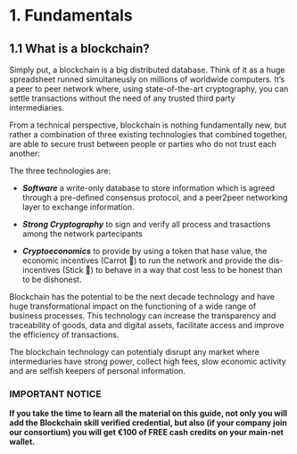 # 1. Fundamentals

## 1.1 What is a blockchain?

Simply put, a blockchain is a big distributed database. Think of it as a huge spreadsheet runned simultaneusly on millions of worldwide computers. It’s a peer to peer network where, using state-of-the-art cryptography, you can settle transactions without the need of any trusted third party intermediaries. 

From a technical perspective, blockchain is nothing fundamentally new, but rather a combination of three existing technologies that combined together, are able to secure trust between people or parties who do not trust each another:

The three technologies are:

* ***Software*** a write-only database to store information which is agreed through a pre-defined consensus protocol, and a peer2peer networking layer to exchange information.

* ***Strong Cryptography*** to sign and verify all process and trasactions among the network partecipants

* ***Cryptoeconomics*** to provide by using a token that hase value, the economic incentives (Carrot 🥕) to run the network and provide the dis-incentives (Stick 🏑) to behave in a way that cost less to be honest than to be dishonest.

Blockchain has the potential to be the next decade technology and have huge transformational impact on the functioning of a wide range of business processes. This technology can increase the transparency and traceability of goods, data and digital assets, facilitate access and improve the efficiency of transactions.

The blockchain technology can potentialy disrupt any market where intermediaries have strong power, collect high fees, slow economic activity and are selfish keepers of personal information.

### IMPORTANT NOTICE
**If you take the time to learn all the material on this guide, not only you will add the Blockchain skill verified credential, but also (if your company join our consortium) you will get €100 of FREE cash credits on your main-net wallet.**


